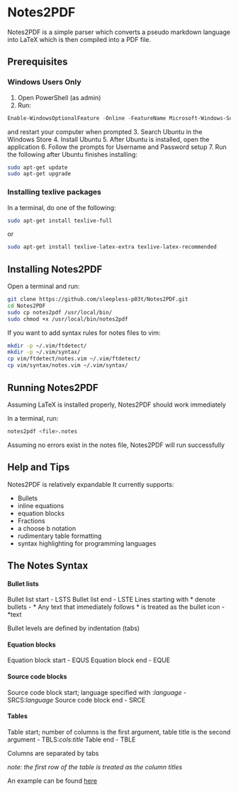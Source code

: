 # Notes2PDF

Notes2PDF is a simple parser which converts a pseudo
markdown language into LaTeX which is then compiled into a
PDF file.

## Prerequisites

### Windows Users Only
1. Open PowerShell (as admin)
2. Run:
```powershell
Enable-WindowsOptionalFeature -Online -FeatureName Microsoft-Windows-Subsystem-Linux
```
and restart your computer when prompted
3. Search Ubuntu in the Windows Store
4. Install Ubuntu
5. After Ubuntu is installed, open the application
6. Follow the prompts for Username and Password setup
7. Run the following after Ubuntu finishes installing:
```bash
sudo apt-get update
sudo apt-get upgrade
```
### Installing texlive packages

In a terminal, do one of the following:

```bash
sudo apt-get install texlive-full
```
or
```bash
sudo apt-get install texlive-latex-extra texlive-latex-recommended
```

## Installing Notes2PDF

Open a terminal and run:
```bash
git clone https://github.com/sleepless-p03t/Notes2PDF.git
cd Notes2PDF
sudo cp notes2pdf /usr/local/bin/
sudo chmod +x /usr/local/bin/notes2pdf
```

If you want to add syntax rules for notes files to vim:
```bash
mkdir -p ~/.vim/ftdetect/
mkdir -p ~/.vim/syntax/
cp vim/ftdetect/notes.vim ~/.vim/ftdetect/
cp vim/syntax/notes.vim ~/.vim/syntax/
```
## Running Notes2PDF

Assuming LaTeX is installed properly, Notes2PDF should work immediately

In a terminal, run:
```bash
notes2pdf <file>.notes
```

Assuming no errors exist in the notes file, Notes2PDF will run successfully

## Help and Tips

Notes2PDF is relatively expandable
It currently supports:
- Bullets
- inline equations
- equation blocks
- Fractions
- a choose b notation
- rudimentary table formatting
- syntax highlighting for programming languages

## The Notes Syntax

#### Bullet lists

Bullet list start
	- LSTS
Bullet list end
	- LSTE
Lines starting with \* denote bullets
	- \*
Any text that immediately follows \* is treated as the bullet icon
	- \*text

Bullet levels are defined by indentation (tabs)

#### Equation blocks

Equation block start
	- EQUS
Equation block end
	- EQUE

#### Source code blocks
Source code block start; language specified with :*language*
	- SRCS:*language*
Source code block end
	- SRCE

#### Tables
Table start; number of columns is the first argument, table title is the second argument
	- TBLS:*cols*:*title*
Table end
	- TBLE

Columns are separated by tabs

*note: the first row of the table is treated as the column titles*

An example can be found [here](template.notes)
